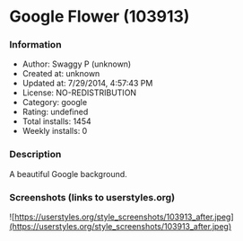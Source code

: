 # Google Flower (103913)

### Information
- Author: Swaggy P (unknown)
- Created at: unknown
- Updated at: 7/29/2014, 4:57:43 PM
- License: NO-REDISTRIBUTION
- Category: google
- Rating: undefined
- Total installs: 1454
- Weekly installs: 0


### Description
A beautiful Google background.


### Screenshots (links to userstyles.org)
![https://userstyles.org/style_screenshots/103913_after.jpeg](https://userstyles.org/style_screenshots/103913_after.jpeg)


